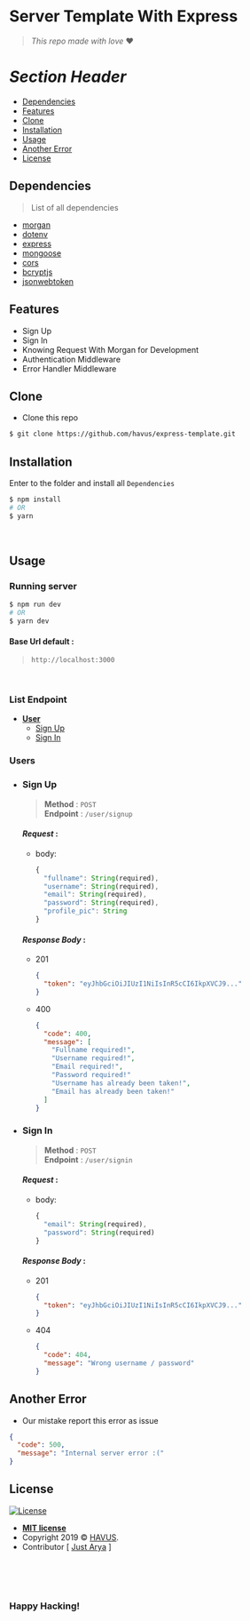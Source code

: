 # **Server Template With Express**
> _This repo made with love_  :heart:

# _Section Header_
* [Dependencies](#dependencies)
* [Features](#features)
* [Clone](#clone)
* [Installation](#installation)
* [Usage](#usage)
* [Another Error](#another-error)
* [License](#license)

## Dependencies
> List of all dependencies
* [morgan](https://www.npmjs.com/package/morgan)
* [dotenv](https://www.npmjs.com/package/dotenv)
* [express](https://www.npmjs.com/package/express)
* [mongoose](https://www.npmjs.com/package/mongoose)
* [cors](https://www.npmjs.com/package/cors)
* [bcryptjs](https://www.npmjs.com/package/bcryptjs)
* [jsonwebtoken](https://www.npmjs.com/package/jsonwebtoken)

## Features
* Sign Up
* Sign In
* Knowing Request With Morgan for Development
* Authentication Middleware
* Error Handler Middleware

## Clone
* Clone this repo
```bash
$ git clone https://github.com/havus/express-template.git
```

## Installation
Enter to the folder and install all `Dependencies`
```bash
$ npm install
# OR
$ yarn
``` 
<br>

## Usage
### Running server
```bash
$ npm run dev
# OR
$ yarn dev
```
#### Base Url default :<br>
> `http://localhost:3000`

<br>

### List Endpoint
* [**User**](#users)
  * [Sign Up](#sign-up)
  * [Sign In](#sign-in)

### Users
+ ### **Sign Up**
  > **Method** : `POST`<br>
  > **Endpoint** : `/user/signup`

  #### _Request_ :
  * body:
    ```javascript
    {
      "fullname": String(required),
      "username": String(required),
      "email": String(required),
      "password": String(required),
      "profile_pic": String
    }
    ```

  #### _Response Body_ :
  - 201
    ```json
    {
      "token": "eyJhbGciOiJIUzI1NiIsInR5cCI6IkpXVCJ9..."
    }
    ```
  - 400
    ```json
    {
      "code": 400,
      "message": [
        "Fullname required!",
        "Username required!",
        "Email required!",
        "Password required!"
        "Username has already been taken!",
        "Email has already been taken!"
      ]
    }

+ ### Sign In
  > **Method** : `POST`<br>
  > **Endpoint** : `/user/signin`

  #### _Request_ :
  * body:
    ```javascript
    {
      "email": String(required),
      "password": String(required)
    }
    ```

  #### _Response Body_ :
  - 201
    ```json
    {
      "token": "eyJhbGciOiJIUzI1NiIsInR5cCI6IkpXVCJ9..."
    }
    ```
  - 404
    ```json
    {
      "code": 404,
      "message": "Wrong username / password"
    }
    ```


## Another Error
  + Our mistake report this error as issue
  ```json
  {
    "code": 500,
    "message": "Internal server error :("
  }
  ```


## License

[![License](http://img.shields.io/:license-mit-blue.svg?style=flat-square)](http://badges.mit-license.org)

- **[MIT license](http://opensource.org/licenses/mit-license.php)**
- Copyright 2019 © <a href="https://github.com/havus" target="_blank">HAVUS</a>.
- Contributor [
  <a href="https://github.com/justarya" target="_blank">Just Arya</a>
]

<br><br><br>
### Happy Hacking!